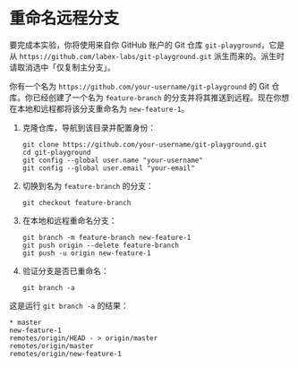 # 重命名远程分支

要完成本实验，你将使用来自你 GitHub 账户的 Git 仓库 `git-playground`，它是从 `https://github.com/labex-labs/git-playground.git` 派生而来的。派生时请取消选中「仅复制主分支」。

你有一个名为 `https://github.com/your-username/git-playground` 的 Git 仓库。你已经创建了一个名为 `feature-branch` 的分支并将其推送到远程。现在你想在本地和远程都将该分支重命名为 `new-feature-1`。

1. 克隆仓库，导航到该目录并配置身份：
   ```shell
   git clone https://github.com/your-username/git-playground.git
   cd git-playground
   git config --global user.name "your-username"
   git config --global user.email "your-email"
   ```
2. 切换到名为 `feature-branch` 的分支：
   ```shell
   git checkout feature-branch
   ```
3. 在本地和远程重命名分支：
   ```shell
   git branch -m feature-branch new-feature-1
   git push origin --delete feature-branch
   git push -u origin new-feature-1
   ```
4. 验证分支是否已重命名：
   ```shell
   git branch -a
   ```

这是运行 `git branch -a` 的结果：

```shell
* master
new-feature-1
remotes/origin/HEAD - > origin/master
remotes/origin/master
remotes/origin/new-feature-1
```

